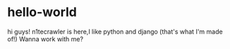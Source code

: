 # hello-world

hi guys!
n1tecrawler is here,I like python and django (that's what I'm made of!)
Wanna work with me?
